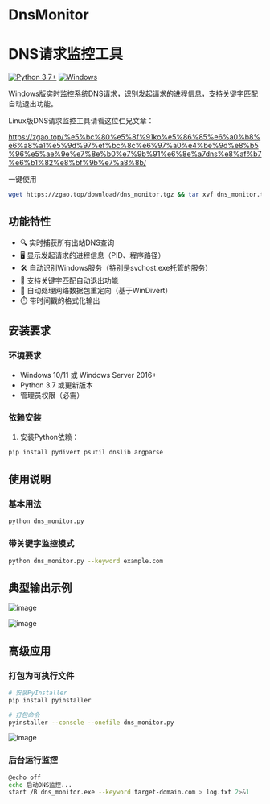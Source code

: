 # DnsMonitor

# DNS请求监控工具

[![Python 3.7+](https://img.shields.io/badge/Python-3.7%2B-blue.svg)](https://www.python.org/)
[![Windows](https://img.shields.io/badge/Platform-Windows-lightgrey.svg)](https://www.microsoft.com/windows)

Windows版实时监控系统DNS请求，识别发起请求的进程信息，支持关键字匹配自动退出功能。

Linux版DNS请求监控工具请看这位仁兄文章：

https://zgao.top/%e5%bc%80%e5%8f%91ko%e5%86%85%e6%a0%b8%e6%a8%a1%e5%9d%97%ef%bc%8c%e6%97%a0%e4%be%9d%e8%b5%96%e5%ae%9e%e7%8e%b0%e7%9b%91%e6%8e%a7dns%e8%af%b7%e6%b1%82%e8%bf%9b%e7%a8%8b/

一键使用
```bash
wget https://zgao.top/download/dns_monitor.tgz && tar xvf dns_monitor.tgz && make && insmod dns_monitor.ko && dmesg -Tw
```

## 功能特性

- 🔍 实时捕获所有出站DNS查询
- 🖥️ 显示发起请求的进程信息（PID、程序路径）
- 🛠️ 自动识别Windows服务（特别是svchost.exe托管的服务）
- 🔔 支持关键字匹配自动退出功能
- 📂 自动处理网络数据包重定向（基于WinDivert）
- ⏱️ 带时间戳的格式化输出

## 安装要求

### 环境要求
- Windows 10/11 或 Windows Server 2016+
- Python 3.7 或更新版本
- 管理员权限（必需）

### 依赖安装
1. 安装Python依赖：
```bash
pip install pydivert psutil dnslib argparse
```

## 使用说明

### 基本用法
```bash
python dns_monitor.py
```

### 带关键字监控模式
```bash
python dns_monitor.py --keyword example.com
```

## 典型输出示例

![image](https://github.com/user-attachments/assets/0cba275a-507e-4705-968a-a9e175d449a8)


![image](https://github.com/user-attachments/assets/e5805d69-79f3-4957-be06-e5bf699e80a1)

## 高级应用

### 打包为可执行文件

```bash
# 安装PyInstaller
pip install pyinstaller

# 打包命令
pyinstaller --console --onefile dns_monitor.py
```
![image](https://github.com/user-attachments/assets/5bc03713-5af5-4cd9-a581-8722106abd7e)

### 后台运行监控
```bash
@echo off
echo 启动DNS监控...
start /B dns_monitor.exe --keyword target-domain.com > log.txt 2>&1
```

